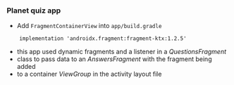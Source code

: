### Planet quiz app   
   
    
- Add `FragmentContainerView` into `app/build.gradle`
```
    implementation 'androidx.fragment:fragment-ktx:1.2.5'
```   
- this app used dynamic fragments and a listener in a *QuestionsFragment*
- class to pass data to an *AnswersFragment* with the fragment being added
- to a container *ViewGroup* in the activity layout file